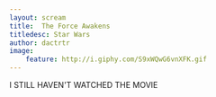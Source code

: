 ```yaml
---
layout: scream
title:  The Force Awakens
titledesc: Star Wars
author: dactrtr
image:
    feature: http://i.giphy.com/S9xWQwG6vnXFK.gif
---
```



I STILL HAVEN'T WATCHED THE MOVIE
 